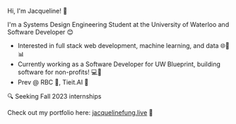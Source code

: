 Hi, I'm Jacqueline! 👋

I'm a Systems Design Engineering Student at the University of Waterloo and Software Developer 😊

- Interested in full stack web development, machine learning, and data 🌐🤖📊
- Currently working as a Software Developer for UW Blueprint, building software for non-profits! 💻🏢
- Prev @ RBC 💼, Tieit.AI 🚀

🔍 Seeking Fall 2023 internships

Check out my portfolio here: [jacquelinefung.live](https://www.jacquelinefung.live/) 🌟
